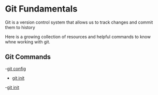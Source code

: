 # Git Fundamentals

Git is a version control system that allows us to track changes and commit them to history

Here is a growing collection of resources and helpful commands to know whne working with git.

## Git Commands

-[git config](./commands/Config.md)

- [git init](./commands/Init.md)

-[git init](./commands/Add.md)